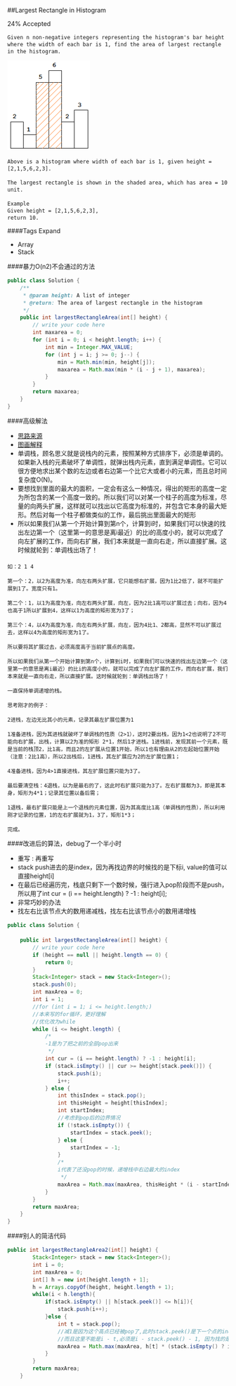 ##Largest Rectangle in Histogram

24% Accepted

	Given n non-negative integers representing the histogram's bar height
    where the width of each bar is 1, find the area of largest rectangle in the histogram.

![histogram_area](../image/histogram_area.png)

	Above is a histogram where width of each bar is 1, given height = [2,1,5,6,2,3].

	The largest rectangle is shown in the shaded area, which has area = 10 unit.

	Example
	Given height = [2,1,5,6,2,3],
	return 10.

####Tags Expand
- Array
- Stack

####暴力O(n2)不会通过的方法
```java
public class Solution {
    /**
     * @param height: A list of integer
     * @return: The area of largest rectangle in the histogram
     */
    public int largestRectangleArea(int[] height) {
        // write your code here
        int maxarea = 0;
        for (int i = 0; i < height.length; i++) {
            int min = Integer.MAX_VALUE;
            for (int j = i; j >= 0; j--) {
                min = Math.min(min, height[j]);
                maxarea = Math.max(min * (i - j + 1), maxarea);
            }
        }
        return maxarea;
    }
}

```

####高级解法
- [思路来源](http://www.cnblogs.com/legendmaner/archive/2013/04/18/3028748.html)
- [图画解释](http://www.cnblogs.com/lichen782/p/leetcode_Largest_Rectangle_in_Histogram.html)
- 单调栈，顾名思义就是说栈内的元素，按照某种方式排序下，必须是单调的。如果新入栈的元素破坏了单调性，就弹出栈内元素，直到满足单调性。它可以很方便地求出某个数的左边或者右边第一个比它大或者小的元素，而且总时间复杂度O(N)。
- 要想找到里面的最大的面积，一定会有这么一种情况，得出的矩形的高度一定为所包含的某一个高度一致的。所以我们可以对某一个柱子的高度为标准，尽量的向两头扩展，这样就可以找出以它高度为标准的，并包含它本身的最大矩形。然后对每一个柱子都做类似的工作，最后挑出里面最大的矩形
- 所以如果我们从第一个开始计算到第n个，计算到i时，如果我们可以快速的找出左边第一个（这里第一的意思是离i最近）的比i的高度小的，就可以完成了向左扩展的工作，而向右扩展，我们本来就是一直向右走，所以直接扩展。这时候就轮到：单调栈出场了！

####
    如：2 1 4

    第一个：2，以2为高度为准，向左右两头扩展，它只能想右扩展，因为1比2低了，就不可能扩展到1了。宽度只有1。

    第二个：1，以1为高度为准，向左右两头扩展，向左，因为2比1高可以扩展过去；向右，因为4也高于1所以扩展到4，这样以1为高度的矩形宽为3了；

    第三个：4，以4为高度为准，向左右两头扩展，向左，因为4比1、2都高，显然不可以扩展过去，这样以4为高度的矩形宽为1了。

    所以要将其扩展过去，必须高度高于当前扩展点的高度。

    所以如果我们从第一个开始计算到第n个，计算到i时，如果我们可以快速的找出左边第一个（这里第一的意思是离i最近）的比i的高度小的，就可以完成了向左扩展的工作，而向右扩展，我们本来就是一直向右走，所以直接扩展。这时候就轮到：单调栈出场了！

    一直保持单调递增的栈。

    思考刚才的例子：

    2进栈，左边无比其小的元素，记录其最左扩展位置为1

    1准备进栈，因为其进栈就破坏了单调栈的性质（2>1），这时2要出栈，因为1<2也说明了2不可能向右扩展，出栈，计算以2为准的矩形 2*1，然后1才进栈。1进栈前，发现其前一个元素，既是当前的栈顶2，比1高，而且2的左扩展从位置1开始，所以1也有理由从2的左起始位置开始（注意：2比1高），所以2出栈后，1进栈，其左扩展应为2的左扩展位置1；

    4准备进栈，因为4>1直接进栈，其左扩展位置只能为3了。

    最后要清空栈：4退栈，以为是最右的了，这此时右扩展只能为3了。左右扩展都为3，即是其本身，矩形为4*1；记录其位置以备后需；

    1退栈，最右扩展只能是上一个退栈的元素位置，因为其高度比1高（单调栈的性质），所以利用刚才记录的位置，1的左右扩展就为1，3了，矩形1*3；

    完成。

####改进后的算法，debug了一个半小时
- 重写 : 再重写
- stack push进去的是index，因为再找边界的时候找的是下标i, value的值可以直接height[i]
- 在最后已经遍历完，栈底只剩下一个数时候，强行进入pop阶段而不是push，所以用了int cur = (i == height.length) ? -1 : height[i];
- 非常巧妙的办法
- 找左右比该节点大的数用递减栈，找左右比该节点小的数用递增栈

```java
public class Solution {

    public int largestRectangleArea(int[] height) {
        // write your code here
        if (height == null || height.length == 0) {
            return 0;
        }
        Stack<Integer> stack = new Stack<Integer>();
        stack.push(0);
        int maxArea = 0;
        int i = 1;
        //for (int i = 1; i <= height.length;)
        //本来写的for循环，更好理解
        //优化改为while
        while (i <= height.length) {
            /*
            -1是为了把之前的全部pop出来
             */
            int cur = (i == height.length) ? -1 : height[i];
            if (stack.isEmpty() || cur >= height[stack.peek()]) {
                stack.push(i);
                i++;
            } else {
                int thisIndex = stack.pop();
                int thisHeight = height[thisIndex];
                int startIndex;
                //考虑到pop后的边界情况
                if (!stack.isEmpty()) {
                    startIndex = stack.peek();
                } else {
                    startIndex = -1;
                }
                /*
                i代表了还没pop的时候，递增栈中右边最大的index
                 */
                maxArea = Math.max(maxArea, thisHeight * (i - startIndex - 1));
            }
        }
        return maxArea;
    }
}
```

####别人的简洁代码
```java
public int largestRectangleArea2(int[] height) {
        Stack<Integer> stack = new Stack<Integer>();
        int i = 0;
        int maxArea = 0;
        int[] h = new int[height.length + 1];
        h = Arrays.copyOf(height, height.length + 1);
        while(i < h.length){
            if(stack.isEmpty() || h[stack.peek()] <= h[i]){
                stack.push(i++);
            }else {
                int t = stack.pop();
                //减1是因为这个高点已经被pop了,此时stack.peek()是下一个点的index
                //而且这里不能是i - t,必须是i - stack.peek() - 1, 因为找的是左边最小值
                maxArea = Math.max(maxArea, h[t] * (stack.isEmpty() ? i : i - stack.peek() - 1));
            }
        }
        return maxArea;
    }
```
